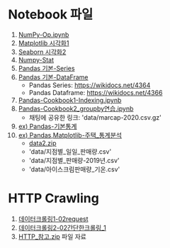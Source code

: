 # Notebook 파일

1. [NumPy-Op.ipynb](../day1/notebook/2-03NumPy-Op.ipynb)
2. [Matplotlib 시각화1](notebook/3-01가시화1-Matplot_Library.ipynb)
3. [Seaborn 시각화2](notebook/3-01가시화2-Seaborn.ipynb)
4. [Numpy-Stat](notebook/4-Numpy-Stat.ipynb)
5. [Pandas 기본-Series](notebook/PandasBasic_1_Series-A.ipynb)
6. [Pandas 기본-DataFrame](notebook/PandasBasic_2_DataFrame-A.ipynb)
    - Pandas Series: https://wikidocs.net/4364
    - Pandas Dataframe: https://wikidocs.net/4366
7. [Pandas-Cookbook1-Indexing.ipynb](notebook/Pandas-Cookbook1-Indexing.ipynb)
8. [Pandas-Cookbook2_groupby연습.ipynb](notebook/Pandas-Cookbook2_groupby연습.ipynb)
    - 채팅에 공유한 링크: 'data/marcap-2020.csv.gz'
9. [ex) Pandas-기본통계](notebook/4-05exPandas-기본통계.ipynb)
10. [ex) Pandas,Matplotlib-주택_통계분석](notebook/4-06exPandas,Matplotlib-주택_통계분석.ipynb)
    - [data2.zip](data2.zip)
    - 'data/지점별_일일_판매량.csv'
    - 'data/지점별_판매량-2019년.csv' 
    - 'data/아이스크림판매량_기온.csv'

# HTTP Crawling

1. [데이터크롤링1-02request](notebook/5.데이터크롤링1-02requests.ipynb)
2. [데이터크롤링2-02간단한크롤링_1](notebook/데이터크롤링2-02간단한크롤링_1.ipynb)
1. [HTTP_참고.zip](HTTP_참고.zip) 파일 자료

